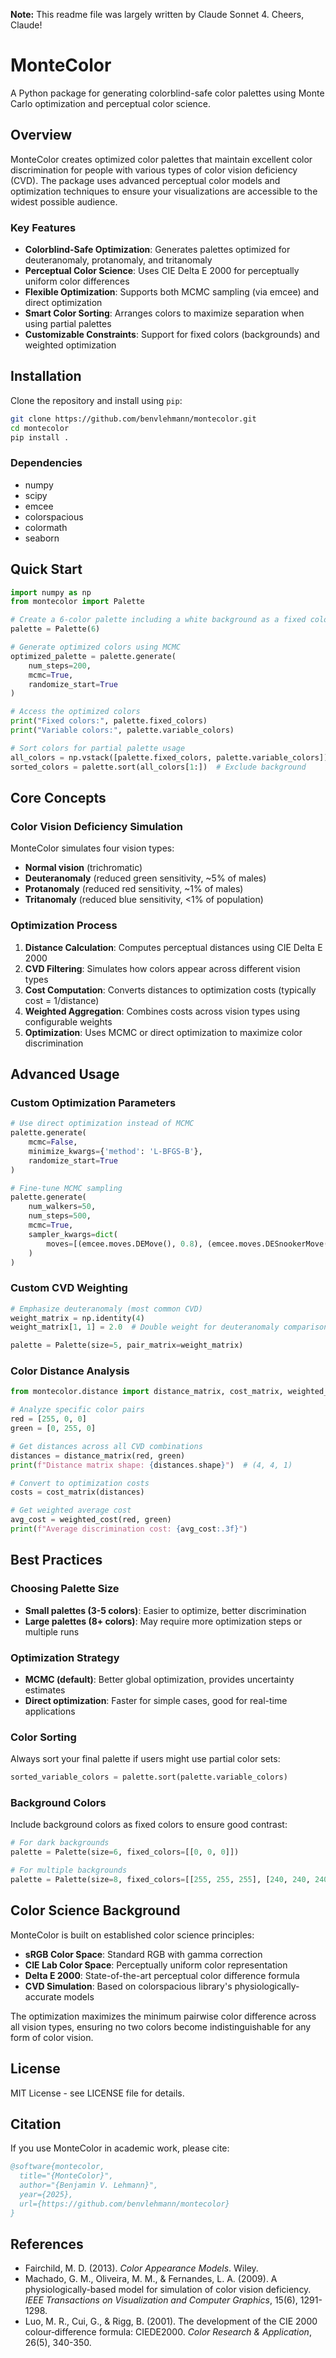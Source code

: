 **Note:** This readme file was largely written by Claude Sonnet 4. Cheers, Claude!

# MonteColor

A Python package for generating colorblind-safe color palettes using Monte Carlo optimization and perceptual color science.

## Overview

MonteColor creates optimized color palettes that maintain excellent color discrimination for people with various types of color vision deficiency (CVD). The package uses advanced perceptual color models and optimization techniques to ensure your visualizations are accessible to the widest possible audience.

### Key Features

- **Colorblind-Safe Optimization**: Generates palettes optimized for deuteranomaly, protanomaly, and tritanomaly
- **Perceptual Color Science**: Uses CIE Delta E 2000 for perceptually uniform color differences  
- **Flexible Optimization**: Supports both MCMC sampling (via emcee) and direct optimization
- **Smart Color Sorting**: Arranges colors to maximize separation when using partial palettes
- **Customizable Constraints**: Support for fixed colors (backgrounds) and weighted optimization

## Installation

Clone the repository and install using `pip`:
```bash
git clone https://github.com/benvlehmann/montecolor.git
cd montecolor
pip install .
```

### Dependencies

- numpy
- scipy
- emcee
- colorspacious
- colormath
- seaborn

## Quick Start

```python
import numpy as np
from montecolor import Palette

# Create a 6-color palette including a white background as a fixed color
palette = Palette(6)

# Generate optimized colors using MCMC
optimized_palette = palette.generate(
    num_steps=200,
    mcmc=True,
    randomize_start=True
)

# Access the optimized colors
print("Fixed colors:", palette.fixed_colors)
print("Variable colors:", palette.variable_colors)

# Sort colors for partial palette usage
all_colors = np.vstack([palette.fixed_colors, palette.variable_colors])
sorted_colors = palette.sort(all_colors[1:])  # Exclude background
```

## Core Concepts

### Color Vision Deficiency Simulation

MonteColor simulates four vision types:
- **Normal vision** (trichromatic)
- **Deuteranomaly** (reduced green sensitivity, ~5% of males)
- **Protanomaly** (reduced red sensitivity, ~1% of males)  
- **Tritanomaly** (reduced blue sensitivity, <1% of population)

### Optimization Process

1. **Distance Calculation**: Computes perceptual distances using CIE Delta E 2000
2. **CVD Filtering**: Simulates how colors appear across different vision types
3. **Cost Computation**: Converts distances to optimization costs (typically cost = 1/distance)
4. **Weighted Aggregation**: Combines costs across vision types using configurable weights
5. **Optimization**: Uses MCMC or direct optimization to maximize color discrimination


## Advanced Usage

### Custom Optimization Parameters

```python
# Use direct optimization instead of MCMC
palette.generate(
    mcmc=False,
    minimize_kwargs={'method': 'L-BFGS-B'},
    randomize_start=True
)

# Fine-tune MCMC sampling
palette.generate(
    num_walkers=50,
    num_steps=500, 
    mcmc=True,
    sampler_kwargs=dict(
        moves=[(emcee.moves.DEMove(), 0.8), (emcee.moves.DESnookerMove(), 0.2)]
    )
)
```

### Custom CVD Weighting

```python
# Emphasize deuteranomaly (most common CVD)
weight_matrix = np.identity(4)
weight_matrix[1, 1] = 2.0  # Double weight for deuteranomaly comparisons

palette = Palette(size=5, pair_matrix=weight_matrix)
```

### Color Distance Analysis

```python
from montecolor.distance import distance_matrix, cost_matrix, weighted_cost

# Analyze specific color pairs
red = [255, 0, 0]
green = [0, 255, 0]

# Get distances across all CVD combinations
distances = distance_matrix(red, green)
print(f"Distance matrix shape: {distances.shape}")  # (4, 4, 1)

# Convert to optimization costs
costs = cost_matrix(distances)

# Get weighted average cost
avg_cost = weighted_cost(red, green)
print(f"Average discrimination cost: {avg_cost:.3f}")
```

## Best Practices

### Choosing Palette Size
- **Small palettes (3-5 colors)**: Easier to optimize, better discrimination
- **Large palettes (8+ colors)**: May require more optimization steps or multiple runs

### Optimization Strategy
- **MCMC (default)**: Better global optimization, provides uncertainty estimates
- **Direct optimization**: Faster for simple cases, good for real-time applications

### Color Sorting
Always sort your final palette if users might use partial color sets:

```python
sorted_variable_colors = palette.sort(palette.variable_colors)
```

### Background Colors
Include background colors as fixed colors to ensure good contrast:

```python
# For dark backgrounds
palette = Palette(size=6, fixed_colors=[[0, 0, 0]])

# For multiple backgrounds  
palette = Palette(size=8, fixed_colors=[[255, 255, 255], [240, 240, 240]])
```

## Color Science Background

MonteColor is built on established color science principles:

- **sRGB Color Space**: Standard RGB with gamma correction
- **CIE Lab Color Space**: Perceptually uniform color representation
- **Delta E 2000**: State-of-the-art perceptual color difference formula
- **CVD Simulation**: Based on colorspacious library's physiologically-accurate models

The optimization maximizes the minimum pairwise color difference across all vision types, ensuring no two colors become indistinguishable for any form of color vision.

## License

MIT License - see LICENSE file for details.

## Citation

If you use MonteColor in academic work, please cite:

```bibtex
@software{montecolor,
  title="{MonteColor}",
  author="{Benjamin V. Lehmann}",
  year={2025},
  url={https://github.com/benvlehmann/montecolor}
}
```

## References

- Fairchild, M. D. (2013). *Color Appearance Models*. Wiley.
- Machado, G. M., Oliveira, M. M., & Fernandes, L. A. (2009). A physiologically-based model for simulation of color vision deficiency. *IEEE Transactions on Visualization and Computer Graphics*, 15(6), 1291-1298.
- Luo, M. R., Cui, G., & Rigg, B. (2001). The development of the CIE 2000 colour‐difference formula: CIEDE2000. *Color Research & Application*, 26(5), 340-350.
